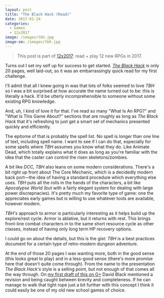 ```yaml
---
layout: post
title: "The Black Hack (Read)"
date: 2017-01-24
categories:
  - Games
  - 12x2017
image: /images/tbh.jpg
image-sm: /images/tbh.jpg
---
```


> This post is part of [12x2017](/category/12x2017): read + play 12 new RPGs in 2017.

Turns out I set my self up for success to get started. _[The Black Hack](http://www.drivethrurpg.com/product/178359/The-Black-Hack?affiliate_id=470893)_ is only 20 pages, well laid-out, so it was an embarrassingly quick read for my first challenge.

I'll admit that all I knew going in was that lots of folks seemed to love _TBH_ so I was a bit surprised at how accurate the name turned out to be: this is literally a hack. It'd be utterly incomprehensible to someone without some existing RPG knowledge.

And, uh, I kind of love it for that. I've read so many "What Is An RPG?" and "What Is This Game About?" sections that are roughly as long as _The Black Hack_ that it's refreshing to just get a smart set of mechanics presented quickly and efficiently. 

The epitome of that is probably the spell list. No spell is longer than one line of text, including spell name. I want to see if I can do that, especially for some spells where _TBH_ assumes you know what they do. Like Animate Dead, which totally explains what it does as long as you're familiar with the idea that the caster can control the risen skeletons/zombies.

A bit like _DCC,_ _TBH_ also leans on some modern considerations. There's a bit right up front about The Core Mechanic, which is a decidedly modern back port—the idea of having a standard procedure which everything else uses. _TBH_ puts all the rolls in the hands of the characters, a bit like _Apocalypse World_ (but with a fairly elegant system for dealing with large power discrepnacies). It's pretty much my favorite type of game: one the appreciates early games but is willing to use whatever tools are available, however modern.

_TBH's_ approach to armor is particularly interesting as it helps build up the explore/rest cycle. Armor is ablative, but it returns with rest. This brings front-line combat characters in to the same short resource cycle as other classes, instead of having only long term HP recovery options.

I could go on about the details, but this is the gist: _TBH_ is a best practices document for a certain type of retro-modern dungeon adventure.

At the end of those 20 pages I was wanting more, both in the good sense (this looks great to play) and in a less-good sense (there's more promise here that doesn't quite come through). From the name to the presentation _The Black Hack's_ style is a selling point, but not enough of that comes all the way through. On [my first draft of this on G+](https://plus.google.com/+SageLaTorra/posts/VZevrk11QRa) David Black mentioned a revision and being caught between brevity and completeness. If he can manage to walk that tight rope just a bit further with this concept I think it could easily be one of my old new school games of choice.

